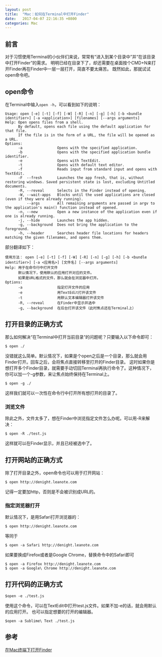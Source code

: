```yaml
---
layout: post
title:  "Mac：如何在Terminal中打开Finder"
date:   2017-04-07 22:16:35 +0800
categories: Mac
---
```

## 前言
对于习惯使用Terminal的小伙伴们来说，常常有“进入到某个目录中”并“在该目录中打开Finder”的需求。
明明已经在目录下了，却还需要在桌面按个CMD+N来打开Finder再在Finder中一层一层打开，简直不要太痛苦。
既然如此，那就试试open命令吧。
## open命令
在Terminal中输入`open -h`，可以看到如下的说明：


	Usage: open [-e] [-t] [-f] [-W] [-R] [-n] [-g] [-h] [-b <bundle identifier>] [-a <application>] [filenames] [--args arguments]
	Help: Open opens files from a shell.
	      By default, opens each file using the default application for that file.  
	      If the file is in the form of a URL, the file will be opened as a URL.
	Options: 
	      -a                Opens with the specified application.
	      -b                Opens with the specified application bundle identifier.
	      -e                Opens with TextEdit.
	      -t                Opens with default text editor.
	      -f                Reads input from standard input and opens with TextEdit.
	      -F  --fresh       Launches the app fresh, that is, without restoring windows. Saved persistent state is lost, excluding Untitled documents.
	      -R, --reveal      Selects in the Finder instead of opening.
	      -W, --wait-apps   Blocks until the used applications are closed (even if they were already running).
	          --args        All remaining arguments are passed in argv to the application's main() function instead of opened.
	      -n, --new         Open a new instance of the application even if one is already running.
	      -j, --hide        Launches the app hidden.
	      -g, --background  Does not bring the application to the foreground.
	      -h, --header      Searches header file locations for headers matching the given filenames, and opens them.


部分翻译如下：


	使用方法： open [-e] [-t] [-f] [-W] [-R] [-n] [-g] [-h] [-b <bundle identifier>] [-a <应用名>] [文件名] [--args arguments]
	Help: 用于在命令行中打开文件
	      默认情况下，使用默认的应用打开对应的文件。
	      如果是URL格式的文件，那么就会在浏览器中打开。
	Options: 
	      -a                指定打开文件的应用
	      -e                用TextEdit打开该文件
	      -t                用默认文本编辑器打开该文件
	      -R, --reveal      在Finder中显示并选中
	      -g, --background  在后台打开该文件（此时焦点还在Terminal上）



## 打开目录的正确方式
那么如何解决“在Terminal中打开当前目录”的问题呢？只要输入以下命令即可：

    $ open ./

没错就这么简单。默认情况下，如果是个open之后是一个目录，那么就会用Finder打开。回车之后，会将焦点直接转移至打开的Finder目录。
这时如果你是想打开多个Finder目录，就需要手动切回Terminal再执行命令了。这种情况下，你可以加一个-g参数，来让焦点始终保持在Terminal上。

    $ open -g ./

这样我们就可以一次性在命令行中打开所有想打开的目录了。
### 浏览文件
除此之外，文件太多了，想在Finder中浏览指定文件怎么办呢。可以用-R来解决：

    $ open -R ./test.js

这样就可以在Finder显示，并且已经被选中了。
## 打开网站的正确方式
除了打开目录之外，open命令也可以用于打开网站：

    $ open http://denight.leanote.com

记得一定要加http，否则是不会被识别成URL的。
### 指定浏览器打开
默认情况下，是用Safari打开浏览器的：

    $ open http://denight.leanote.com

等同于

    $ open -a Safari http://denight.leanote.com

如果要换成Firefox或者是Google Chrome，替换命令中的Safari即可

    $ open -a Firefox http://denight.leanote.com
    $ open -a Google\ Chrome http://denight.leanote.com

## 打开代码的正确方式

    $open -e ./test.js

使用这个命令，可以在TextEdit中打开test.js文件。如果不加-e的话，就会用默认的应用打开。
也可以指定想要的打开的编辑器。

    $open -a Sublime\ Text ./test.js


## 参考
[在Mac终端下打开Finder](http://ju.outofmemory.cn/entry/75555)
